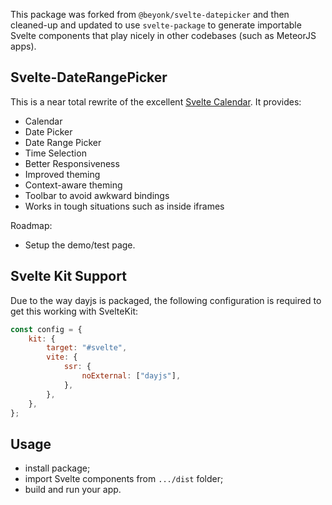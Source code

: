 This package was forked from `@beyonk/svelte-datepicker` and then cleaned-up and updated to use `svelte-package` to generate importable Svelte components that play nicely in other codebases (such as MeteorJS apps).

## Svelte-DateRangePicker

This is a near total rewrite of the excellent [Svelte Calendar](https://github.com/6eDesign/svelte-calendar). It provides:

-   Calendar
-   Date Picker
-   Date Range Picker
-   Time Selection
-   Better Responsiveness
-   Improved theming
-   Context-aware theming
-   Toolbar to avoid awkward bindings
-   Works in tough situations such as inside iframes

Roadmap:

-   Setup the demo/test page.

## Svelte Kit Support

Due to the way dayjs is packaged, the following configuration is required to get this working with SvelteKit:

```js
const config = {
    kit: {
        target: "#svelte",
        vite: {
            ssr: {
                noExternal: ["dayjs"],
            },
        },
    },
};
```

## Usage

-   install package;
-   import Svelte components from `.../dist` folder;
-   build and run your app.
